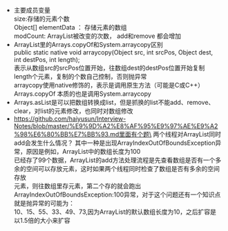 - 主要成员变量  
  size:存储的元素个数    
  Object[] elementData ： 存储元素的数组  
  modCount: ArrayList被改变的次数， add和remove 都会增加  
- ArrayList里的Arrays.copyOf和System.arraycopy区别  
   public static native void arraycopy(Object src,  int  srcPos, Object dest, int destPos, int length);  
   表示从数组src的srcPos位置开始，往数组dest的destPos位置开始复制length个元素，复制的个数自己控制，否则抛异常  
   arraycopy使用native修饰的，表示是调用原生方法（可能是C或C++）  
   Arrays.copyOf 本质的也是调用System.arraycopy  
-  Arrays.asList是可以把数组转换成list，但是抓换的list不能add、remove、clear，对list的元素修改，也同时对数组修改
-  https://github.com/haiyusun/Interview-Notes/blob/master/%E9%9D%A2%E8%AF%95%E9%97%AE%E9%A2%98%E6%80%BB%E7%BB%93.md里面有个题\
  两个线程对ArrayList同时add会发生什么情况？ 其中一种是出现ArrayIndexOutOfBoundsException异常，原因是例如，ArrayList中的数组长度为100\
  已经存了99个数据，ArrayList的add方法处理流程是先查看数组是否有一个多余的空间可以存放元素，这时如果两个线程同时检查了数组是否有多余的空间存放\
  元素，则往数组里存元素，第二个存的就会跑出ArrayIndexOutOfBoundsException:100异常，对于这个问题还有一个知识点就是抛异常的可能为：\
  10、15、55、33、49、73,因为ArrayList的默认数组长度为10，之后扩容是以1.5倍的大小来扩容
